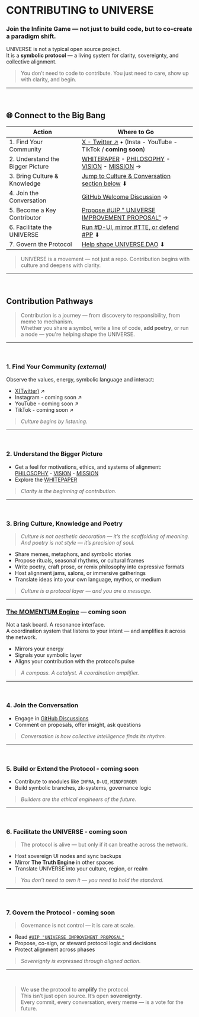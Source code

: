# CONTRIBUTING to UNIVERSE

### **Join the Infinite Game — not just to build code, but to co-create a paradigm shift.**

UNIVERSE is not a typical open source project.  
It is a **symbolic protocol** — a living system for clarity, sovereignty, and collective alignment.

> You don’t need to code to contribute. You just need to care, show up with clarity, and begin.

---

<br>

## 🌐 Connect to the Big Bang

| Action                        | Where to Go                                                                                   |
|-------------------------------|------------------------------------------------------------------------------------------------|
| 1. Find Your Community           | [X - Twitter ↗](https://x.com/uni_meme_verse) • (Insta - YouTube - TikTok / **coming soon**)|
| 2. Understand the Bigger Picture | [WHITEPAPER](README.md) - [PHILOSOPHY](docs/PHILOSOPHY.md) - [VISION](docs/VISION.md) - [MISSION](docs/MISSION.md) →     |
| 3. Bring Culture & Knowledge     | [Jump to Culture & Conversation section below](#3-bring-culture-knowledge-and-poetry) ⬇                    |
| 4. Join the Conversation         | [GitHub Welcome Discussion](https://github.com/UNIVERSE-DAO/UNIVERSE/discussions/7) →         |
| 5. Become a Key Contributor      | [Propose #UIP " UNIVERSE IMPROVEMENT PROPOSAL"](0%20DAO%20-%20Layer%20Zero/0.2%20proposals/%23UIP.md) →                      |
| 6. Facilitate the UNIVERSE       | [Run #D-UI, mirror #TTE, or defend #PP](#6-facilitate-the-universe) ⬇                        |
| 7. Govern the Protocol           | [Help shape UNIVERSE.DAO](#7-govern-the-protocol) ⬇                                          |

> UNIVERSE is a movement — not just a repo. Contribution begins with culture and deepens with clarity.

---

<br>

## Contribution Pathways

> Contribution is a journey — from discovery to responsibility, from meme to mechanism.  
> Whether you share a symbol, write a line of code, **add poetry**, or run a node — you're helping shape the UNIVERSE.

---

<br>

### 1. Find Your Community  *(external)* 

Observe the values, energy, symbolic language and interact:

- [X(Twitter)](https://x.com/uni_meme_verse) ↗  
- Instagram - coming soon ↗  
- YouTube - coming soon ↗ 
- TikTok - coming soon ↗ 

> _Culture begins by listening._
---

<br>

### 2. Understand the Bigger Picture

- Get a feel for motivations, ethics, and systems of alignment: [PHILOSOPHY](docs/PHILOSOPHY.md) - [VISION](docs/VISION.md) - [MISSION](docs/MISSION.md)  
- Explore the [WHITEPAPER](README.md)  

> _Clarity is the beginning of contribution._



---

<br>

### 3. Bring Culture, Knowledge and Poetry <a name="3-bring-culture-knowledge-and-poetry"></a>

> _Culture is not aesthetic decoration — it’s the scaffolding of meaning._  
> _And poetry is not style — it’s precision of soul._

- Share memes, metaphors, and symbolic stories  
- Propose rituals, seasonal rhythms, or cultural frames  
- Write poetry, craft prose, or remix philosophy into expressive formats  
- Host alignment jams, salons, or immersive gatherings  
- Translate ideas into your own language, mythos, or medium  

> _Culture is a protocol layer — and you are a message._

---


### [The MOMENTUM Engine](#the-momentum-engine--coming-soon) — coming soon

Not a task board. A resonance interface.  
A coordination system that listens to your intent — and amplifies it across the network.

- Mirrors your energy  
- Signals your symbolic layer  
- Aligns your contribution with the protocol’s pulse  

> _A compass. A catalyst. A coordination amplifier._

---

<br>

### 4. Join the Conversation

- Engage in [GitHub Discussions](https://github.com/UNIVERSE-DAO/UNIVERSE/discussions/7)  
- Comment on proposals, offer insight, ask questions  

> _Conversation is how collective intelligence finds its rhythm._

---

<br>

### 5. Build or Extend the Protocol - coming soon <a name="6-facilitate-the-universe"></a>

- Contribute to modules like `INFRA`, `D-UI`, `MINDFORGER`  
- Build symbolic branches, zk-systems, governance logic  

> _Builders are the ethical engineers of the future._

---

<br>

### 6. Facilitate the UNIVERSE - coming soon

> The protocol is alive — but only if it can breathe across the network.

- Host sovereign UI nodes and sync backups  
- Mirror **The Truth Engine** in other spaces  
- Translate UNIVERSE into your culture, region, or realm  

> _You don’t need to own it — you need to hold the standard._

---

<br>

### 7. Govern the Protocol - coming soon <a name="7-govern-the-protocol"></a>

> Governance is not control — it is care at scale.

- Read [`#UIP "UNIVERSE IMPROVEMENT PROPOSAL"`](0%20DAO%20-%20Layer%20Zero/0.2%20proposals/%23UIP.md)  
- Propose, co-sign, or steward protocol logic and decisions  
- Protect alignment across phases  

> _Sovereignty is expressed through aligned action._

---

<br>

> We **use** the protocol to **amplify** the protocol.  
> This isn’t just open source. It’s open **sovereignty**.  
> Every commit, every conversation, every meme — is a vote for the future.
